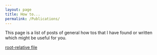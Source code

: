 ```yaml
---
layout: page
title: How to...
permalink: /Publications/
---
```


This page is a list of posts of general how tos that I have found or written which might be useful for you.




<a href="2022/02/17/Shadow_Masks.html">root-relative file</a>